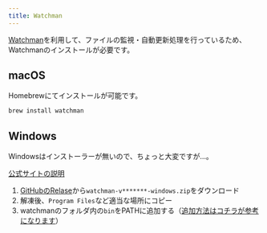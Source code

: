 ```yaml
---
title: Watchman
---
```


[Watchman](https://facebook.github.io/watchman/)を利用して、ファイルの監視・自動更新処理を行っているため、Watchmanのインストールが必要です。


## macOS

Homebrewにてインストールが可能です。

```bash
brew install watchman
```

## Windows

Windowsはインストーラーが無いので、ちょっと大変ですが…。

[公式サイトの説明](https://facebook.github.io/watchman/docs/install.html#binary-downloads-for-linux-macos-and-windows-beta)

1. [GitHubのRelase](https://github.com/facebook/watchman/releases)から`watchman-v*******-windows.zip`をダウンロード
2. 解凍後、`Program Files`など適当な場所にコピー
3. watchmanのフォルダ内の`bin`をPATHに追加する（[追加方法はコチラが参考になります](https://qiita.com/sta/items/6d29da0dc7069ffaae60)）